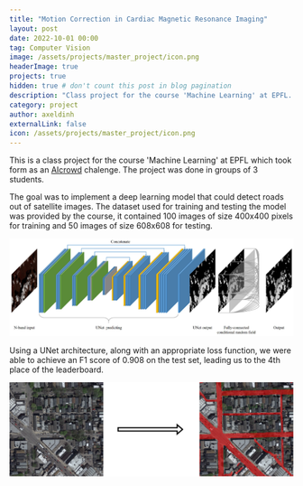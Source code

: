 ```yaml
---
title: "Motion Correction in Cardiac Magnetic Resonance Imaging"
layout: post
date: 2022-10-01 00:00
tag: Computer Vision
image: /assets/projects/master_project/icon.png
headerImage: true
projects: true
hidden: true # don't count this post in blog pagination
description: "Class project for the course 'Machine Learning' at EPFL. We implemented a deep learning model for road segmentation on satellite images."
category: project
author: axeldinh
externalLink: false
icon: /assets/projects/master_project/icon.png
---
```


This is a class project for the course 'Machine Learning' at EPFL which took form as an [AIcrowd](https://www.aicrowd.com/challenges/epfl-ml-road-segmentation) chalenge. The project was done in groups of 3 students.

The goal was to implement a deep learning model that could detect roads out of satellite images. The dataset used for training and testing the model was provided by the course, it contained
100 images of size 400x400 pixels for training and 50 images of size 608x608 for testing.

![Unet](/assets/projects/road_segm/unet.png)

Using a UNet architecture, along with an appropriate loss function, we were able to achieve an F1 score of 0.908 on the test set, leading us to the 4th place of the leaderboard.

![Segmentation](/assets/projects/road_segm/pipeline.png)
